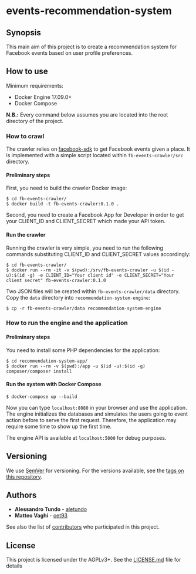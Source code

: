 # events-recommendation-system

## Synopsis
This main aim of this project is to create a recommendation system for Facebook events based on user profile preferences.

## How to use
Minimum requirements:
 * Docker Engine 17.09.0+
 * Docker Compose

__N.B.:__ Every command below assumes you are located into the root directory of the project.
### How to crawl
The crawler relies on [facebook-sdk](https://github.com/mobolic/facebook-sdk) to get Facebook events given a place.
It is implemented with a simple script located within `fb-events-crawler/src` directory.

#### Preliminary steps

First, you need to build the crawler Docker image:
```
$ cd fb-events-crawler/
$ docker build -t fb-events-crawler:0.1.0 .
```

Second, you need to create a Facebook App for Developer in order to get your CLIENT_ID and CLIENT_SECRET which made your API token.

#### Run the crawler
Running the crawler is very simple, you need to run the following commands substituting CLIENT_ID and CLIENT_SECRET values accordingly:
```
$ cd fb-events-crawler/
$ docker run --rm -it -v $(pwd):/srv/fb-events-crawler -u $(id -u):$(id -g) -e CLIENT_ID="Your client id" -e CLIENT_SECRET="Your client secret" fb-events-crawler:0.1.0
```
Two JSON files will be created within `fb-events-crawler/data` directory.
Copy the `data` directory into `recommendation-system-engine`:
```
$ cp -r fb-events-crawler/data recommendation-system-engine
```

### How to run the engine and the application

#### Preliminary steps
You need to install some PHP dependencies for the application:

```
$ cd recommendation-system-app/
$ docker run --rm -v $(pwd):/app -u $(id -u):$(id -g) composer/composer install
```

#### Run the system with Docker Compose
```
$ docker-compose up --build
```
Now you can type `localhost:8080` in your browser and use the application.
The engine initializes the databases and simulates the users going to event action before to serve the first request.
Therefore, the application may require some time to show up the first time.

The engine API is available at `localhost:5000` for debug purposes.

## Versioning

We use [SemVer](http://semver.org/) for versioning. For the versions available, see the [tags on this repository](https://github.com/aletundo/events-recommendation-system/tags).

## Authors
* **Alessandro Tundo** - [aletundo](https://github.com/aletundo)
* **Matteo Vaghi** - [oet93](https://github.com/oet93)

See also the list of [contributors](https://github.com/aletundo/events-recommendation-system/contributors) who participated in this project.

## License

This project is licensed under the AGPLv3+. See the [LICENSE.md](LICENSE.md) file for details
